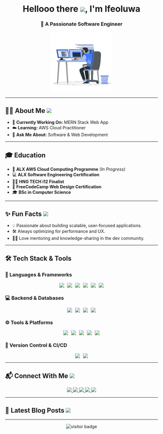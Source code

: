 <h1 align="center">
  Hellooo there <img src="https://github.com/TheDudeThatCode/TheDudeThatCode/blob/master/Assets/wave.gif" width="35" />, I'm Ifeoluwa
</h1>

<h3 align="center">🚀 A Passionate Software Engineer</h3>

<div align="center">
  <img src="https://github.com/Hepheoluwah/Assets/blob/main/Images/coder_typing.gif" width="200" />
</div>

---

## 🧑‍💻 About Me <img src="https://github.com/TheDudeThatCode/TheDudeThatCode/blob/master/Assets/Developer.gif" width="40" />

- 🔭 **Currently Working On:** MERN Stack Web App  
- ☁️ **Learning:** AWS Cloud Practitioner  
- 💬 **Ask Me About:** Software & Web Development  

---

## 🎓 Education  

- 🧠 **ALX AWS Cloud Computing Programme** *(In Progress)*  
- 💻 **ALX Software Engineering Certification**  
- 👨‍💻 **HNG TECH i12 Finalist**  
- 🎨 **FreeCodeCamp Web Design Certification**  
- 🎓 **BSc in Computer Science**  

---

## ✨ Fun Facts <img src="https://github.com/TheDudeThatCode/TheDudeThatCode/blob/master/Assets/Rocket.gif" width="30" />

- 💡 Passionate about building scalable, user-focused applications.  
- 🛠️ Always optimizing for performance and UX.  
- 🧑‍🏫 Love mentoring and knowledge-sharing in the dev community.  

---

## 🛠️ Tech Stack & Tools

### 🔧 Languages & Frameworks
<div style="display: flex; gap: 10px; justify-content: center;">
  <img src="https://img.shields.io/badge/javascript-%23323330.svg?style=for-the-badge&logo=javascript&logoColor=%23F7DF1E" />
  <img src="https://img.shields.io/badge/TypeScript-%23007ACC.svg?style=for-the-badge&logo=TypeScript&logoColor=white" />
  <img src="https://img.shields.io/badge/react-%2320232a.svg?style=for-the-badge&logo=react&logoColor=%2361DAFB" />
  <img src="https://img.shields.io/badge/Next.js-%000000.svg?style=for-the-badge&logo=next.js&logoColor=white" />
  <img src="https://img.shields.io/badge/TailwindCSS-%2338B2AC.svg?style=for-the-badge&logo=tailwind-css&logoColor=white" />
  <img src="https://img.shields.io/badge/shadcn.ui-%23000000.svg?style=for-the-badge&logo=shadcn&logoColor=white" />
</div>

### 💻 Backend & Databases  
<div style="display: flex; gap: 10px; justify-content: center;">
  <img src="https://img.shields.io/badge/node.js-6DA55F?style=for-the-badge&logo=node.js&logoColor=white" />
  <img src="https://img.shields.io/badge/express.js-%23404d59.svg?style=for-the-badge&logo=express&logoColor=%2361DAFB" />
  <img src="https://img.shields.io/badge/MongoDB-%234ea94b.svg?style=for-the-badge&logo=mongodb&logoColor=white" />
  <img src="https://img.shields.io/badge/PostgreSQL-%23336791.svg?style=for-the-badge&logo=PostgreSQL&logoColor=white" />
</div>

### ⚙️ Tools & Platforms  
<div style="display: flex; gap: 10px; justify-content: center;">
  <img src="https://img.shields.io/badge/docker-%230db7ed.svg?style=for-the-badge&logo=docker&logoColor=white" />
  <img src="https://img.shields.io/badge/AWS-%23FF9900.svg?style=for-the-badge&logo=amazonaws&logoColor=white" />
  <img src="https://img.shields.io/badge/firebase-%23039BE5.svg?style=for-the-badge&logo=firebase" />
  <img src="https://img.shields.io/badge/vercel-%23000000.svg?style=for-the-badge&logo=vercel&logoColor=white" />
  <img src="https://img.shields.io/badge/netlify-%23000000.svg?style=for-the-badge&logo=netlify&logoColor=#00C7B7" />
</div>

### 🔧 Version Control & CI/CD  
<div style="display: flex; gap: 10px; justify-content: center;">
  <img src="https://img.shields.io/badge/git-%23F05033.svg?style=for-the-badge&logo=git&logoColor=white" />
  <img src="https://img.shields.io/badge/Jenkins-%23D33833.svg?style=for-the-badge&logo=jenkins&logoColor=white" />
</div>

---

## 📬 Connect With Me <img src="https://github.com/TheDudeThatCode/TheDudeThatCode/blob/master/Assets/Handshake.gif" width="60" />

<p align="center">
  <a href="mailto:deniranifeoluwa@gmail.com">
    <img src="https://img.shields.io/badge/email-%23D14836.svg?style=for-the-badge&logo=gmail&logoColor=white" />
  </a>
  <a href="https://linkedin.com/in/ifeoluwa-adeniran-09183a1ba">
    <img src="https://img.shields.io/badge/linkedin-%230077B5.svg?style=for-the-badge&logo=linkedin&logoColor=white" />
  </a>
  <a href="https://twitter.com/Adexifeouwa">
    <img src="https://img.shields.io/badge/twitter-%231DA1F2.svg?style=for-the-badge&logo=twitter&logoColor=white" />
  </a>
  <a href="https://www.reddit.com/user/hepheoluwah/">
    <img src="https://img.shields.io/badge/reddit-%23FF4500.svg?style=for-the-badge&logo=reddit&logoColor=white" />
  </a>
  <a href="https://wa.me/+2348144992473">
    <img src="https://img.shields.io/badge/whatsapp-%2325D366.svg?style=for-the-badge&logo=whatsapp&logoColor=white" />
  </a>
</p>

---

## 📝 Latest Blog Posts <img src="https://media1.giphy.com/media/JZ40cnfnN11KycrvMF/giphy.gif" width="25" />
<!-- BLOG-POST-LIST:START -->
<!-- Replace with your blog feed script or tool -->
<!-- BLOG-POST-LIST:END -->

---

<div align="center">
  <img src="https://visitor-badge.laobi.icu/badge?page_id=hepheoluwah.hepheoluwah" alt="visitor badge"/>
</div>
